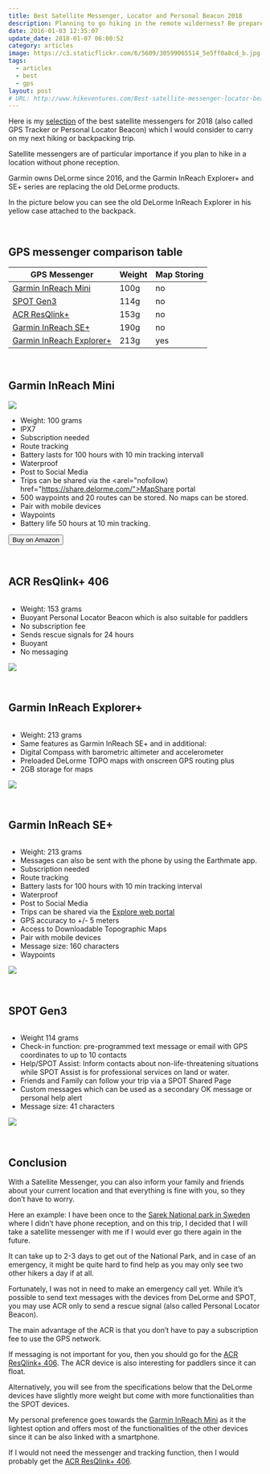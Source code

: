 ```yaml
---
title: Best Satellite Messenger, Locator and Personal Beacon 2018
description: Planning to go hiking in the remote wilderness? Be prepared to get help with a GPS Satellite Messenger.
date: 2016-01-03 12:35:07
update_date: 2018-01-07 06:00:52
category: articles
image: https://c3.staticflickr.com/6/5609/30599065514_5e5ff0a8cd_b.jpg
tags:
  - articles
  - best
  - gps
layout: post
# URL: http://www.hikeventures.com/Best-satellite-messenger-locator-beacons/
---
```


Here is my <a href="#table">selection</a> of the best satellite messengers for 2018 (also called GPS Tracker or Personal Locator Beacon) which I would consider to carry on my next hiking or backpacking trip.

Satellite messengers are of particular importance if you plan to hike in a location without phone reception.

Garmin owns DeLorme since 2016, and the Garmin InReach Explorer+ and SE+ series are replacing the old DeLorme products.

In the picture below you can see the old DeLorme InReach Explorer in his yellow case attached to the backpack.

<amp-img src="https://c3.staticflickr.com/6/5609/30599065514_5e5ff0a8cd_b.jpg" width="1024" height="683" layout="responsive" alt="Best Satellite Messenger, Locator and Personal Beacon 2018" layout="responsive"></amp-img>
<br>
<!--more-->

## <a name="table">GPS messenger comparison table</a>

<div class="table-responsive">
<table class="table table-hover table-bordered list_items">
        <thead>
             <tr>
                <th>GPS Messenger</th><th>Weight</th><th>Map Storing</th>
             </tr>
        </thead>
        <tbody>
        <tr>
          <td><a href="https://amzn.to/2Ks75Zs" target="_blank" rel="nofollow">Garmin InReach Mini</a></td><td>100g</td><td>no</td>
        </tr>
        <tr>
          <td><a href="http://amzn.to/2xIPBPG" target="_blank" rel="nofollow">SPOT Gen3</a></td><td>114g</td><td>no</td>
        </tr>
        <tr>
          <td><a href="http://amzn.to/2xJdWVq" target="_blank" rel="nofollow">ACR ResQlink+</a></td><td>153g</td><td>no</td>
        </tr>
        <tr>
          <td><a href="http://amzn.to/2x3LO2w" target="_blank" rel="nofollow">Garmin InReach SE+</a></td><td>190g</td><td>no</td>
        </tr>
        <tr>
          <td><a href="http://amzn.to/2xRlOGP" target="_blank" rel="nofollow">Garmin InReach Explorer+</a></td><td>213g</td><td>yes</td>
        </tr>
      </tbody>
      </table>
  </div>

<br>

## Garmin InReach Mini

<a rel="nofollow" target="_blank"  href="https://www.amazon.com/gp/product/B07CR7PL54/ref=as_li_tl?ie=UTF8&camp=1789&creative=9325&creativeASIN=B07CR7PL54&linkCode=as2&tag=hikeve-20&linkId=7728d755cb1e44c7331ed80d2833d99c"><img border="0" src="//ws-na.amazon-adsystem.com/widgets/q?_encoding=UTF8&MarketPlace=US&ASIN=B07CR7PL54&ServiceVersion=20070822&ID=AsinImage&WS=1&Format=_SL250_&tag=hikeve-20" ></a><img src="//ir-na.amazon-adsystem.com/e/ir?t=hikeve-20&l=am2&o=1&a=B07CR7PL54" width="1" height="1" border="0" alt="" style="border:none !important; margin:0px !important;" />

  * Weight: 100 grams
  * IPX7
  * Subscription needed
  * Route tracking
  * Battery lasts for 100 hours with 10 min tracking intervall
  * Waterproof
  * Post to Social Media
  * Trips can be shared via the <arel="nofollow) href="https://share.delorme.com/">MapShare portal</a>
  * 500 waypoints and 20 routes can be stored. No maps can be stored.
  * Pair with mobile devices
  * Waypoints
  * Battery life 50 hours at 10 min tracking.

  <a href="https://amzn.to/2Ks75Zs" target="_blank" rel="nofollow"><button type="button" class="btn btn-danger">Buy on Amazon</button></a>

<br>

## ACR ResQlink+ 406

<a rel="nofollow" target="_blank"  href="https://www.amazon.com/gp/product/B00MYSP6NM/ref=as_li_tl?ie=UTF8&camp=1789&creative=9325&creativeASIN=B00MYSP6NM&linkCode=as2&tag=hikeve-20&linkId=9249d908011764d70c9c3ba70de69a3b"><amp-img border="0" src="//ws-na.amazon-adsystem.com/widgets/q?_encoding=UTF8&MarketPlace=US&ASIN=B00MYSP6NM&ServiceVersion=20070822&ID=AsinImage&WS=1&Format=_SL250_&tag=hikeve-20" width="250" height="250" ></amp-img></a><img src="//ir-na.amazon-adsystem.com/e/ir?t=hikeve-20&l=am2&o=1&a=B00MYSP6NM" width="1" height="1" border="0" alt="ACR ResQlink+ 406 - best gps messenger 2018" style="border:none !important; margin:0px !important;" />

* Weight: 153 grams
* Buoyant Personal Locator Beacon which is also suitable for paddlers
* No subscription fee
* Sends rescue signals for 24 hours
* Buoyant
* No messaging

<a href="http://amzn.to/2CPAapW" target="_blank" rel="nofollow"><img src="http://www.hikeventures.com/buy.gif"></a>


<br>

## Garmin InReach Explorer+

<a target="_blank"  href="https://www.amazon.com/gp/product/B01MY03CZP/ref=as_li_tl?ie=UTF8&camp=1789&creative=9325&creativeASIN=B01MY03CZP&linkCode=as2&tag=hikeve-20&linkId=55130c05ea4d4b808d670e49cd56e51d"><amp-img border="0" src="//ws-na.amazon-adsystem.com/widgets/q?_encoding=UTF8&MarketPlace=US&ASIN=B01MY03CZP&ServiceVersion=20070822&ID=AsinImage&WS=1&Format=_SL250_&tag=hikeve-20" width="188" height="250" alt="Garmin InReach Explorer+ - Best GPS messenger 2018"></amp-img></a><img src="//ir-na.amazon-adsystem.com/e/ir?t=hikeve-20&l=am2&o=1&a=B01MY03CZP" width="1" height="1" border="0" alt="" style="border:none !important; margin:0px !important;" />

* Weight: 213 grams
* Same features as Garmin InReach SE+ and in additional:
* Digital Compass with barometric altimeter and accelerometer
* Preloaded DeLorme TOPO maps with onscreen GPS routing plus
* 2GB storage for maps

<a href="http://amzn.to/2F4zPWq" target="_blank" rel="nofollow"><img src="http://www.hikeventures.com/buy.gif"></a>

<br>

## Garmin InReach SE+

<a target="_blank"  href="https://www.amazon.com/gp/product/B01MRZ9ATL/ref=as_li_tl?ie=UTF8&camp=1789&creative=9325&creativeASIN=B01MRZ9ATL&linkCode=as2&tag=hikeve-20&linkId=b476ff75bac114c9118e143e7eb13ba6"><amp-img border="0" src="//ws-na.amazon-adsystem.com/widgets/q?_encoding=UTF8&MarketPlace=US&ASIN=B01MRZ9ATL&ServiceVersion=20070822&ID=AsinImage&WS=1&Format=_SL250_&tag=hikeve-20" width="250" height="250" alt="Garmin InReach SE+ - Best GPS messenger 2018" ></amp-img></a><img src="//ir-na.amazon-adsystem.com/e/ir?t=hikeve-20&l=am2&o=1&a=B01MRZ9ATL" width="1" height="1" border="0" alt="" style="border:none !important; margin:0px !important;" />

* Weight: 213 grams
* Messages can also be sent with the phone by using the Earthmate app.
* Subscription needed
* Route tracking
* Battery lasts for 100 hours with 10 min tracking interval
* Waterproof
* Post to Social Media
* Trips can be shared via the <a href="https://explore.delorme.com">Explore web portal</a>
* GPS accuracy to +/- 5 meters
* Access to Downloadable Topographic Maps
* Pair with mobile devices
* Message size: 160 characters
* Waypoints

<a href="http://amzn.to/2CQQ0k7" target="_blank" rel="nofollow"><img src="http://www.hikeventures.com/buy.gif"></a>

<br>

## SPOT Gen3

<a rel="nofollow" target="_blank"  href="https://www.amazon.com/gp/product/B01FHO5AF8/ref=as_li_tl?ie=UTF8&camp=1789&creative=9325&creativeASIN=B01FHO5AF8&linkCode=as2&tag=hikeve-20&linkId=7996c1250dd46ac08ae20d6dc725d36d"><amp-img rel="nofollow" border="0" src="//ws-na.amazon-adsystem.com/widgets/q?_encoding=UTF8&MarketPlace=US&ASIN=B01FHO5AF8&ServiceVersion=20070822&ID=AsinImage&WS=1&Format=_SL250_&tag=hikeve-20" width="250" height="250" alt="SPOT Gen3"></amp-img></a><img src="//ir-na.amazon-adsystem.com/e/ir?t=hikeve-20&l=am2&o=1&a=B01FHO5AF8" width="1" height="1" border="0" alt="SPOT Gen3 - Best GPS messenger 2018" style="border:none !important; margin:0px !important;" />

* Weight 114 grams
* Check-in function: pre-programmed text message or email with GPS coordinates to up to 10 contacts
* Help/SPOT Assist: Inform contacts about non-life-threatening situations while SPOT Assist is  for professional services on land or water.
* Friends and Family can follow your trip via a SPOT Shared Page
* Custom messages which can be used as a secondary OK message or personal help alert
* Message size: 41 characters

<a href="hhttp://amzn.to/2CTR4Uw" target="_blank" rel="nofollow"><img src="http://www.hikeventures.com/buy.gif"></a>

<br>

## Conclusion

With a Satellite Messenger, you can also inform your family and friends about your current location and that everything is fine with you, so they don’t have to worry.

Here an example: I have been once to the [Sarek National park in Sweden](http://www.hikeventures.com/hiking-and-packrafting-in-sarek-day-1/) where I didn’t have phone reception, and on this trip, I decided that I will take a satellite messenger with me if I would ever go there again in the future.

It can take up to 2-3 days to get out of the National Park, and in case of an emergency, it might be quite hard to find help as you may only see two other hikers a day if at all.

Fortunately, I was not in need to make an emergency call yet. While it’s possible to send text messages with the devices from DeLorme and SPOT, you may use ACR only to send a rescue signal (also called Personal Locator Beacon).

The main advantage of the ACR is that you don’t have to pay a subscription fee to use the GPS network.

If messaging is not important for you, then you should go for the <a href="http://www.avantlink.com/click.php?tt=cl&mi=10248&pw=150351&url=https%3A%2F%2Fwww.rei.com%2Fproduct%2F843146%2Facr-electronics-resqlink-gps-personal-locator-beacon" target="_blank" rel="nofollow">ACR ResQlink+ 406</a>. The ACR device is also interesting for paddlers since it can float.

Alternatively, you will see from the specifications below that the DeLorme devices have slightly more weight but come with more functionalities than the SPOT devices.

My personal preference goes towards the <a href="https://amzn.to/2Ks75Zs" target="_blank" rel="nofollow">Garmin InReach Mini</a> as it the lightest option and offers most of the functionalities of the other devices since it can be also linked with a smartphone.

If I would not need the messenger and tracking function, then I would probably get the <a href="http://www.avantlink.com/click.php?tt=cl&mi=10248&pw=150351&url=https%3A%2F%2Fwww.rei.com%2Fproduct%2F843146%2Facr-electronics-resqlink-gps-personal-locator-beacon" target="_blank" rel="nofollow">ACR ResQlink+ 406</a>.
